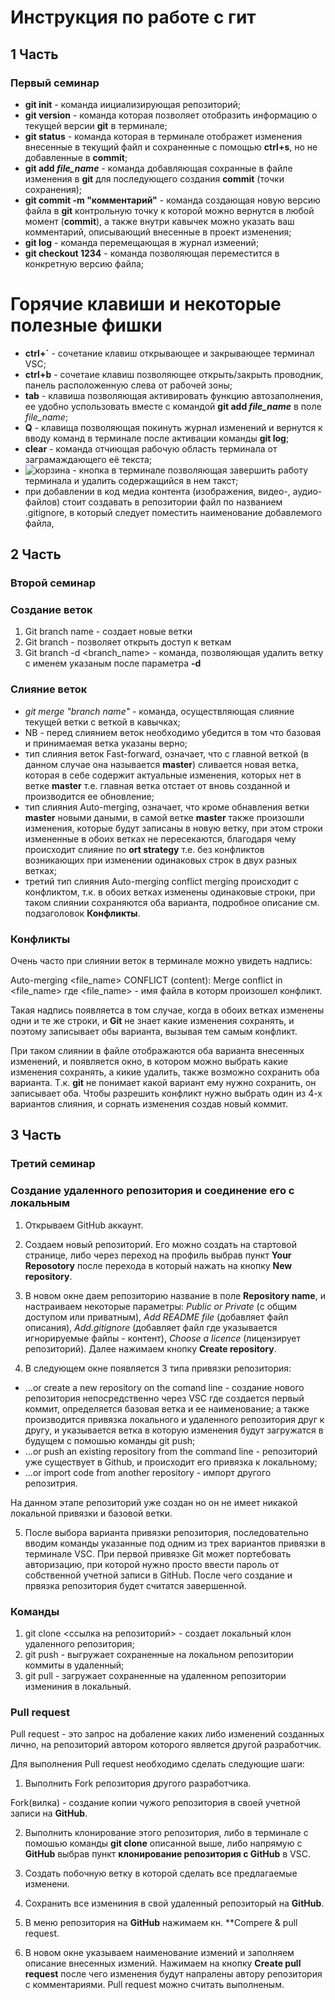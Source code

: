 # Инструкция по работе с гит #

## 1 Часть ##
### Первый семинар ###

* **git init** - команда иициализирующая репозиторий;
* __git version__ - команда которая позволяет отобразить информацию о текущей версии **git** в терминале;
* **git status** - команда которая в терминале отображет изменения внесенные в текущий файл и сохраненные с помощью **ctrl+s**, но не добавленные в **commit**;
* __git add *file_name*__ - команда добавляющая сохранные в файле изменения в **git** для последующего создания **commit** (точки сохранения);
* **git commit -m "комментарий"** - команда создающая новую версию файла в **git** контрольную точку к которой можно вернутся в любой момент (**commit**), а также внутри кавычек можно указать ваш комментарий, описывающий внесенные в проект изменения;
* __git log__ - команда перемещающая в журнал измеений;
* **git checkout 1234** - команда позволяющая переместится в конкретную версию файла;

# Горячие клавиши и некоторые полезные фишки #

* **ctrl+`** - сочетание клавиш открывающее и закрывающее терминал VSC;
* **ctrl+b** - сочетаие клавиш позволяющее открыть/закрыть проводник, панель расположенную слева от рабочей зоны;
* **tab** - клавиша позволяющая активировать функцию автозаполнения, ее удобно успользовать вместе с командой __git add *file_name*__ в поле *file_name*;
* **Q** - клавища позволяющая покинуть журнал изменений и вернутся к вводу команд в терминале после активации команды **git log**;
* **clear** - команда отчиющая рабочую область терминала от заграмаждающего её текста;
* ![корзина](1.PNG) - кнопка в терминале позволяющая завершить работу терминала и удалить содержащийся в нем такст;
* при добавлении в код медиа контента (изображения, видео-, аудио-файлов) стоит создавать в репозитории файл по названием .gitignore, в который следует поместить наименование добавлемого файла,

## 2 Часть ##
### Второй семинар ###

### Создание веток ###

1. Git branch name - создает новые ветки
2. Git branch - позволяет открыть доступ к веткам
3. Git branch -d <branch_name> - команда, позволяющая удалить ветку с именем указаным после параметра **-d**

### Слияние веток ###

* *git merge "branch name"* - команда, осуществляющая слияние текущей ветки с веткой в кавычках;
* NB - перед слиянием веток необходимо убедится в том что базовая и принимаемая ветка указаны верно;
* тип слияния веток Fast-forward, означает, что с главной веткой (в данном случае она называется **master**) сливается новая ветка, которая в себе содержит актуальные изменения, которых нет в ветке **master** т.е. главная ветка отстает от вновь созданной и производится ее обновление;
* тип слияния Auto-merging, означает, что кроме обнавления ветки **master** новыми даными, в самой ветке **master** также произошли изменения, которые будут записаны в новую ветку, при этом строки измененные в обоих ветках не пересекаются, благодаря чему происходит слияние по **ort strategy** т.е. без конфликтов возникающих при изменении одинаковых строк в двух разных ветках;
* третий тип слияния Auto-merging conflict merging происходит с конфликтом, т.к. в обоих ветках изменены одинаковые строки, при таком слиянии сохраняются оба варианта, подробное описание см. подзаголовок **Конфликты**.

### Конфликты ###

Очень часто при слиянии веток в терминале можно увидеть надпись: 

Auto-merging <file_name>
CONFLICT (content): Merge conflict in <file_name>
где <file_name> - имя файла в которм произошел конфликт.

Такая надпись появляетса в том случае, когда в обоих ветках изменены одни и те же строки, и **Git** не знает какие изменения сохранять, и поэтому записывает обы варианта, вызывая тем самым конфликт.

При таком слиянии в файле отображаются оба варианта внесенных изменений, и появляется окно, в котором можно выбрать какие изменения сохранять, а кикие удалить, также возможно сохранить оба варианта.
Т.к. **git** не понимает какой вариант ему нужно сохранить, он записывает оба. Чтобы разрешить конфликт нужно выбрать один из 4-х вариантов слияния, и сорнать изменения создав новый коммит.

## 3 Часть ##
### Третий семинар ###

### Создание удаленного репозитория и соединение его с локальным ###

1. Открываем GitHub аккаунт.

2. Создаем новый репозиторий. Его можно создать на стартовой странице, либо через переход на профиль выбрав пункт **Your Reposotory** после перехода в который нажать на кнопку **New repository**.

3. В новом окне даем репозиторию название в поле **Repository name**, и настраиваем некоторые параметры: *Public or Private* (с общим доступом или приватным), *Add README file* (добавляет файл описания), *Add.gitignore* (добавляет файл где указывается игнорируемые файлы - контент), *Choose a licence* (лицензирует репозиторий). Далее нажимаем кнопку **Create repository**.

4. В следующем окне появляется 3 типа привязки репозитория:

* ...or create a new repository on the comand line - создание нового репозитория непосредственно через VSC где создается первый коммит, определяется базовая ветка и ее наименование; а также производится привязка локального и удаленного репозитория друг к другу, и указывается ветка в которую изменения будут загружатся в будущем с помошью команды git push;
* ...or push an existing repository from the command line - репозиторий уже существует в Github, и происходит его привязка к локальному;
* ...or import code from another repository - импорт другого репозитрия.

На данном этапе репозиторий уже создан но он не имеет никакой локальной привязки и базовой ветки.

5. После выбора варианта привязки репозитория, последовательно вводим команды указанные под одним из трех вариантов привязки в терминале VSC. При первой привязке Git может портебовать авторизацию, при которой нужно просто ввести пароль от собственной учетной записи в GitHub. После чего создание и првязка репозитория будет считатся завершенной.

### Команды ###

1. git clone <ссылка на репозиторий> - создает локальный клон удаленного репозитория;
2. git push - выгружает сохраненные на локальном репозитории коммиты в удаленный;
3. git pull - загружает сохраненные на удаленном репозитории измениния в локальный.

### Pull request ###

Pull request - это запрос на добаление каких либо изменений созданных лично, на репозиторий автором которого является другой разработчик.

Для выполнения Pull request необходимо сделать следующие шаги:

1. Выполнить Fork репозитория другого разработчика. 

Fork(вилка) - создание копии чужого репозитория в своей учетной записи на **GitHub**. 

2. Выполнить клонирование этого репозитория, либо в терминале с помошью команды **git clone** описанной выше, либо напрямую с **GitHub** выбрав пункт **клонирование репозитория с GitHub** в VSC.

3. Создать побочную ветку в которой сделать все предлагаемые изменени. 

4. Сохранить все измениния в свой удаленный репозиторый на **GitHub**.

5. В меню репозитория на **GitHub** нажимаем кн. **Compere & pull request.

6. В новом окне указываем наименование измений и заполняем описание внесенных измений. Нажимаем на кнопку **Create pull request** после чего изменения будут напралены автору репозитория с комментариями. Рull request можно считать выполненым.